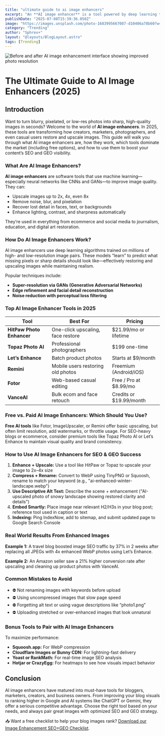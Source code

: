 ```yaml
---
title: "ultimate guide to ai image enhancers"
excerpt: "An **AI image enhancer** is a tool powered by deep learning that can upscale resolution, remove noise, sharpen details, and improve colors in photos. Unlike traditional filters that apply preset adjustments, AI enhancers **learn from vast image datasets** to predict and generate missing pixel details accurately."
publishDate: "2025-07-08T15:39:36.050Z"
image: "https://images.unsplash.com/photo-1683995667087-d10406a78b60?w=500&auto=format&fit=crop&q=60&ixlib=rb-4.1.0&ixid=M3wxMjA3fDB8MHxzZWFyY2h8MTZ8fGFpJTIwaW1hZ2UlMjBlbmhhbmNlcnN8ZW58MHx8MHx8fDA%3D"
category: "Trending"
author: "Sphrex+"
layout: "@layouts/BlogLayout.astro"
tags: [Trending]
---
```


<img src="https://images.unsplash.com/photo-1683995667087-d10406a78b60?w=500&auto=format&fit=crop&q=60&ixlib=rb-4.1.0&ixid=M3wxMjA3fDB8MHxzZWFyY2h8MTZ8fGFpJTIwaW1hZ2UlMjBlbmhhbmNlcnN8ZW58MHx8MHx8fDA%3D" alt="Before and after AI image enhancement interface showing improved photo resolution" />

<h1 id="ultimate-guide-ai-image-enhancers">The Ultimate Guide to AI Image Enhancers (2025)</h1>

<h2 id="introduction">Introduction</h2>
<p>Want to turn blurry, pixelated, or low-res photos into sharp, high-quality images in seconds? Welcome to the world of <strong>AI image enhancers</strong>. In 2025, these tools are transforming how creators, marketers, photographers, and even casual users restore and upscale images. This guide will walk you through what AI image enhancers are, how they work, which tools dominate the market (including free options), and how to use them to boost your content’s SEO and GEO visibility.</p>

<h3 id="what-are-ai-image-enhancers">What Are AI Image Enhancers?</h3>
<p><strong>AI image enhancers</strong> are software tools that use machine learning—especially neural networks like CNNs and GANs—to improve image quality. They can:
<ul>
  <li>Upscale images up to 2x, 4x, even 8x</li>
  <li>Remove noise, blur, and pixelation</li>
  <li>Recover lost detail in faces, text, or backgrounds</li>
  <li>Enhance lighting, contrast, and sharpness automatically</li>
</ul>
They’re used in everything from ecommerce and social media to journalism, education, and digital art restoration.</p>

<h3 id="how-do-ai-enhancers-work">How Do AI Image Enhancers Work?</h3>
<p>AI image enhancers use deep learning algorithms trained on millions of high- and low-resolution image pairs. These models “learn” to predict what missing pixels or sharp details should look like—effectively restoring and upscaling images while maintaining realism.</p>

<p>Popular techniques include:
<ul>
  <li><strong>Super-resolution via GANs (Generative Adversarial Networks)</strong></li>
  <li><strong>Edge refinement and facial detail reconstruction</strong></li>
  <li><strong>Noise reduction with perceptual loss filtering</strong></li>
</ul></p>

<h3 id="top-ai-image-enhancers">Top AI Image Enhancer Tools in 2025</h3>
<table>
  <thead>
    <tr><th>Tool</th><th>Best For</th><th>Pricing</th></tr>
  </thead>
  <tbody>
    <tr><td><strong>HitPaw Photo Enhancer</strong></td><td>One-click upscaling, face restore</td><td>$21.99/mo or lifetime</td></tr>
    <tr><td><strong>Topaz Photo AI</strong></td><td>Professional photographers</td><td>$199 one-time</td></tr>
    <tr><td><strong>Let’s Enhance</strong></td><td>Batch product photos</td><td>Starts at $9/month</td></tr>
    <tr><td><strong>Remini</strong></td><td>Mobile users restoring old photos</td><td>Freemium (Android/iOS)</td></tr>
    <tr><td><strong>Fotor</strong></td><td>Web-based casual editing</td><td>Free / Pro at $8.99/mo</td></tr>
    <tr><td><strong>VanceAI</strong></td><td>Bulk ecom and face retouch</td><td>Credits or $19.99/month</td></tr>
  </tbody>
</table>

<h3 id="free-vs-paid-tools">Free vs. Paid AI Image Enhancers: Which Should You Use?</h3>
<p><strong>Free AI tools</strong> like Fotor, ImageUpscaler, or Remini offer basic upscaling, but often limit resolution, add watermarks, or throttle usage. For SEO-heavy blogs or ecommerce, consider premium tools like Topaz Photo AI or Let’s Enhance to maintain visual quality and brand consistency.</p>

<h3 id="how-to-use-ai-enhancers-for-seo-geo">How to Use AI Image Enhancers for SEO & GEO Success</h3>
<ol>
  <li><strong>Enhance + Upscale:</strong> Use a tool like HitPaw or Topaz to upscale your image to 2x–4x size</li>
  <li><strong>Compress + Rename:</strong> Convert to WebP using TinyPNG or Squoosh, rename to match your keyword (e.g., "ai-enhanced-winter-landscape.webp")</li>
  <li><strong>Use Descriptive Alt Text:</strong> Describe the scene + enhancement ("AI-upscaled photo of snowy landscape showing restored clarity and details")</li>
  <li><strong>Embed Smartly:</strong> Place image near relevant H2/H3s in your blog post; reference tool used in caption or text</li>
  <li><strong>Indexing:</strong> Ping IndexNow, add to sitemap, and submit updated page to Google Search Console</li>
</ol>

<h3 id="real-world-results">Real World Results From Enhanced Images</h3>
<p><strong>Example 1:</strong> A travel blog boosted image SEO traffic by 37% in 2 weeks after replacing all JPEGs with 4x enhanced WebP photos using Let’s Enhance.</p>
<p><strong>Example 2:</strong> An Amazon seller saw a 21% higher conversion rate after upscaling and cleaning up product photos with VanceAI.</p>

<h3 id="mistakes-to-avoid">Common Mistakes to Avoid</h3>
<ul>
  <li>⛔ Not renaming images with keywords before upload</li>
  <li>⛔ Using uncompressed images that slow page speed</li>
  <li>⛔ Forgetting alt text or using vague descriptions like “photo1.png”</li>
  <li>⛔ Uploading stretched or over-enhanced images that look unnatural</li>
</ul>

<h3 id="bonus-tools">Bonus Tools to Pair with AI Image Enhancers</h3>
<p>To maximize performance:
<ul>
  <li><strong>Squoosh.app:</strong> For WebP compression</li>
  <li><strong>Cloudflare Images or Bunny CDN:</strong> For lightning-fast delivery</li>
  <li><strong>Yoast or RankMath:</strong> For real-time image SEO analysis</li>
  <li><strong>Hotjar or CrazyEgg:</strong> For heatmaps to see how visuals impact behavior</li>
</ul></p>

<h2 id="conclusion">Conclusion</h2>
<p>AI image enhancers have matured into must-have tools for bloggers, marketers, creators, and business owners. From improving your blog visuals to ranking higher in Google and AI systems like ChatGPT or Gemini, they offer a serious competitive advantage. Choose the right tool based on your needs, and always pair great images with optimized SEO and GEO strategy.</p>


<p>📥 Want a free checklist to help your blog images rank? <a href="https://blog.nectarhub.xyz/blog/Everything-You-Need-to-Know-About-NectarGPT-Pollen-Superintelligence-Deepseek-and-the-Next-Era-of-AI">Download our Image Enhancement SEO+GEO Checklist</a>.</p>
